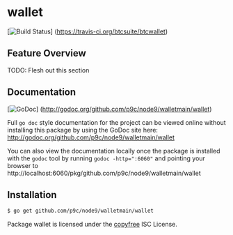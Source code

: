 wallet
======

[![Build Status](https://travis-ci.org/btcsuite/btcwallet.png?branch=master)]
(https://travis-ci.org/btcsuite/btcwallet)

## Feature Overview

TODO: Flesh out this section

## Documentation

[![GoDoc](https://godoc.org/github.com/p9c/node9/walletmain/wallet?status.png)]
(http://godoc.org/github.com/p9c/node9/walletmain/wallet)

Full `go doc` style documentation for the project can be viewed online without
installing this package by using the GoDoc site here:
http://godoc.org/github.com/p9c/node9/walletmain/wallet

You can also view the documentation locally once the package is installed with
the `godoc` tool by running `godoc -http=":6060"` and pointing your browser to
http://localhost:6060/pkg/github.com/p9c/node9/walletmain/wallet

## Installation

```bash
$ go get github.com/p9c/node9/walletmain/wallet
```

Package wallet is licensed under the [copyfree](http://copyfree.org) ISC
License.

